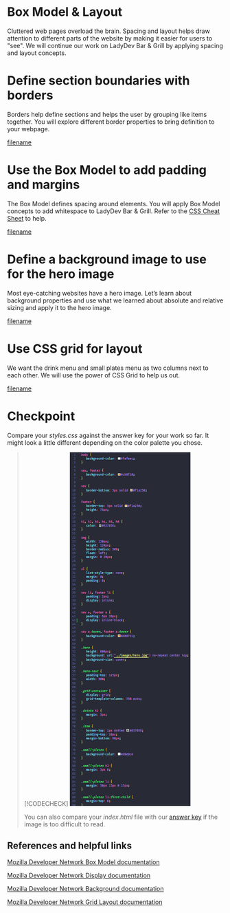 # Box Model & Layout
Cluttered web pages overload the brain. Spacing and layout helps draw attention to different parts of the website by making it easier for users to "see". We will continue our work on LadyDev Bar & Grill by applying spacing and layout concepts.


# Define section boundaries with borders 
Borders help define sections and helps the user by grouping like items together. You will explore different border properties to bring definition to your webpage.

[filename](./1borders.md ':include')

# Use the Box Model to add padding and margins 
The Box Model defines spacing around elements. You will apply Box Model concepts to add whitespace to LadyDev Bar & Grill.
Refer to the [CSS Cheat Sheet](/css/references/css_cheat_sheet.md) to help.

[filename](./2padding-margin.md ':include')

# Define a background image to use for the hero image 
Most eye-catching websites have a hero image. Let’s learn about background properties and use what we learned about absolute and relative sizing and apply it to the hero image.

[filename](./3hero.md ':include')


# Use CSS grid for layout 
We want the drink menu and small plates menu as two columns next to each other. We will use the power of CSS Grid to help us out.

[filename](./4grid-layout.md ':include')


# Checkpoint 
Compare your _styles.css_ against the answer key for your work so far. It might look a little different depending on the color palette you chose.  

>[!CODECHECK]
>![](./images/checkpoint3.png)
>
>You can also compare your _index.html_ file with our [answer key](https://github.com/KansasCityWomeninTechnology/CSSCompilerPractice/blob/checkpoint-3-box-model-layout/css/styles.css) if the image is too difficult to read.


## References and helpful links 
[Mozilla Developer Network Box Model documentation](https://developer.mozilla.org/en-US/docs/Learn/CSS/Introduction_to_CSS/Box_model)

[Mozilla Developer Network Display documentation](https://developer.mozilla.org/en-US/docs/Web/CSS/display)

[Mozilla Developer Network Background documentation](https://developer.mozilla.org/en-US/docs/Web/CSS/background)

[Mozilla Developer Network Grid Layout documentation](https://developer.mozilla.org/en-US/docs/Web/CSS/CSS_Grid_Layout/Basic_Concepts_of_Grid_Layout)
